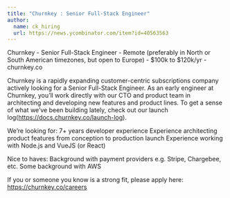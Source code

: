 ```yaml
---
title: "Churnkey : Senior Full-Stack Engineer"
author:
  name: ck_hiring
  url: https://news.ycombinator.com/item?id=40563563
---
```

Churnkey - Senior Full-Stack Engineer - Remote (preferably in North or South American timezones, but open to Europe) - $100k to $120k&#x2F;yr - churnkey.co

Churnkey is a rapidly expanding customer-centric subscriptions company actively looking for a Senior Full-Stack Engineer. As an early engineer at Churnkey, you’ll work directly with our CTO and product team in architecting and developing new features and product lines. To get a sense of what we’ve been building lately, check out our launch log(<a href="https:&#x2F;&#x2F;docs.churnkey.co&#x2F;launch-log" rel="nofollow">https:&#x2F;&#x2F;docs.churnkey.co&#x2F;launch-log</a>).

We’re looking for:
7+ years developer experience
Experience architecting product features from conception to production launch
Experience working with Node.js and VueJS (or React)

Nice to haves:
Background with payment providers e.g. Stripe, Chargebee, etc.
Some background with AWS

If you or someone you know is a strong fit, please apply here: <a href="https:&#x2F;&#x2F;churnkey.co&#x2F;careers" rel="nofollow">https:&#x2F;&#x2F;churnkey.co&#x2F;careers</a>

